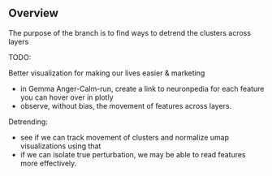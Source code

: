 ## Overview

The purpose of the branch is to find ways to detrend the clusters across layers

TODO:

Better visualization for making our lives easier & marketing
- in Gemma Anger-Calm-run, create a link to neuronpedia for each feature you can hover over in plotly
- observe, without bias, the movement of features across layers.

Detrending:
- see if we can track movement of clusters and normalize umap visualizations using that
- if we can isolate true perturbation, we may be able to read features more effectively.
